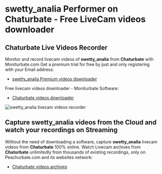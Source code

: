 # swetty_analia Performer on Chaturbate - Free LiveCam videos downloader

## Chaturbate Live Videos Recorder

Monitor and record livecam videos of **swetty_analia** from **Chaturbate** with Moniturbate.com
Get a premium trial for free by just and only registering with your Email address:
* [swetty_analia Premium videos downloader](https://moniturbate.com/request-demo-licence-key.html)

Free livecam videos downloader - Moniturbate Software:
* [Chaturbate videos downloader](https://moniturbate.com/moniturbate-download-software.html)

![swetty_analia livecam videos recorder](https://peachurnet.com/templates/moniturbate-software.png)


## Capture swetty_analia videos from the Cloud and watch your recordings on Streaming

Without the need of downloading a software, capture **swetty_analia** livecam videos from **Chaturbate** 100% online.
Watch Livecam archives from **Chaturbate** unlimitedly from thousands of existing recordings, only on Peachurbate.com and its websites network:
* [Chaturbate videos archives](https://peachurnet.com/)